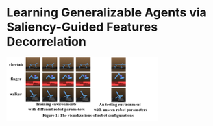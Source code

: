 # Learning Generalizable Agents via Saliency-Guided Features Decorrelation

<img src="visualize.png" width="70%">